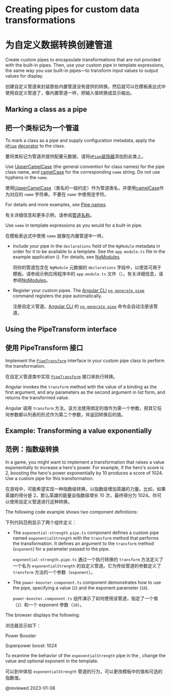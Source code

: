 # Creating pipes for custom data transformations

# 为自定义数据转换创建管道

Create custom pipes to encapsulate transformations that are not provided with the built-in pipes.
Then, use your custom pipe in template expressions, the same way you use built-in pipes—to transform input values to output values for display.

创建自定义管道来封装那些内置管道没有提供的转换。然后就可以在模板表达式中使用自定义管道了，像内置管道一样，把输入值转换成显示输出。

## Marking a class as a pipe

## 把一个类标记为一个管道

To mark a class as a pipe and supply configuration metadata, apply the [`@Pipe`](api/core/Pipe "API reference for Pipe") [decorator](guide/glossary#decorator--decoration "Definition for decorator") to the class.

要将类标记为管道并提供配置元数据，请将[`@Pipe`](api/core/Pipe "管道的 API 参考")[装饰器](guide/glossary#decorator--decoration "装饰器的定义")添加到此类上。

Use [UpperCamelCase](guide/glossary#case-types "Definition of case types") (the general convention for class names) for the pipe class name, and [camelCase](guide/glossary#case-types "Definition of case types") for the corresponding `name` string.
Do not use hyphens in the `name`.

使用[UpperCamelCase](guide/glossary#case-types "案例类型的定义")（类名的一般约定）作为管道类名，并使用[camelCase](guide/glossary#case-types "案例类型的定义")作为对应的 `name` 字符串。不要在 `name` 中使用连字符。

For details and more examples, see [Pipe names](guide/styleguide#pipe-names "Pipe names in the Angular coding style guide").

有关详细信息和更多示例，请参阅[管道名称](guide/styleguide#pipe-names "Angular 编码风格指南中的管道名称")。

Use `name` in template expressions as you would for a built-in pipe.

在模板表达式中使用 `name` 就像在内置管道中一样。

<div class="alert is-important">

* Include your pipe in the `declarations` field of the `NgModule` metadata in order for it to be available to a template. See the `app.module.ts` file in the example application (<live-example></live-example>). For details, see [NgModules](guide/ngmodules "NgModules introduction").

  将你的管道包含在 `NgModule` 元数据的 `declarations` 字段中，以使其可用于模板。请参阅示例应用程序中的 `app.module.ts` 文件（<live-example></live-example>）。有关详细信息，请参阅[NgModules](guide/ngmodules "NgModules 介绍")。

* Register your custom pipes. The [Angular CLI](cli "CLI Overview and Command Reference") [`ng generate pipe`](cli/generate#pipe "ng generate pipe in the CLI Command Reference") command registers the pipe automatically.

  注册自定义管道。[Angular CLI](cli "CLI 概述和命令参考") 的 [`ng generate pipe`](cli/generate#pipe "ng 在 CLI Command Reference 中生成管道") 命令会自动注册该管道。

</div>

## Using the PipeTransform interface

## 使用 PipeTransform 接口

Implement the [`PipeTransform`](api/core/PipeTransform "API reference for PipeTransform") interface in your custom pipe class to perform the transformation.

在自定义管道类中实现 [`PipeTransform`](api/core/PipeTransform "PipeTransform 的 API 参考") 接口来执行转换。

Angular invokes the `transform` method with the value of a binding as the first argument, and any parameters as the second argument in list form, and returns the transformed value.

Angular 调用 `transform` 方法，该方法使用绑定的值作为第一个参数，把其它任何参数都以列表的形式作为第二个参数，并返回转换后的值。

## Example: Transforming a value exponentially

## 范例：指数级转换

In a game, you might want to implement a transformation that raises a value exponentially to increase a hero's power.
For example, if the hero's score is 2, boosting the hero's power exponentially by 10 produces a score of 1024.
Use a custom pipe for this transformation.

在游戏中，可能希望实现一种指数级转换，以指数级增加英雄的力量。比如，如果英雄的得分是 2，那么英雄的能量会指数级增长 10 次，最终得分为 1024。你可以使用自定义管道进行这种转换。

The following code example shows two component definitions:

下列代码范例显示了两个组件定义：

* The `exponential-strength.pipe.ts` component defines a custom pipe named `exponentialStrength` with the `transform` method that performs the transformation.
  It defines an argument to the `transform` method (`exponent`) for a parameter passed to the pipe.

  `exponential-strength.pipe.ts` 通过一个执行转换的 `transform` 方法定义了一个名为 `exponentialStrength` 的自定义管道。它为传给管道的参数定义了 `transform` 方法的一个参数（`exponent`）。

* The `power-booster.component.ts` component demonstrates how to use the pipe, specifying a value (`2`) and the exponent parameter (`10`).

  `power-booster.component.ts` 组件演示了如何使用该管道，指定了一个值（`2`）和一个 exponent 参数（`10`）。

<code-tabs>
    <code-pane header="src/app/exponential-strength.pipe.ts" path="pipes/src/app/exponential-strength.pipe.ts"></code-pane>
    <code-pane header="src/app/power-booster.component.ts" path="pipes/src/app/power-booster.component.ts"></code-pane>
</code-tabs>

The browser displays the following:

浏览器显示如下：

<code-example language="none">

Power Booster

Superpower boost: 1024

</code-example>

<div class="alert is-helpful">

To examine the behavior of the `exponentialStrength` pipe in the <live-example name="pipes"></live-example>, change the value and optional exponent in the template.

可以到<live-example></live-example>中体验 `exponentialStrength` 管道的行为，可以更改模板中的值和可选的指数值。

</div>

@reviewed 2023-01-06
